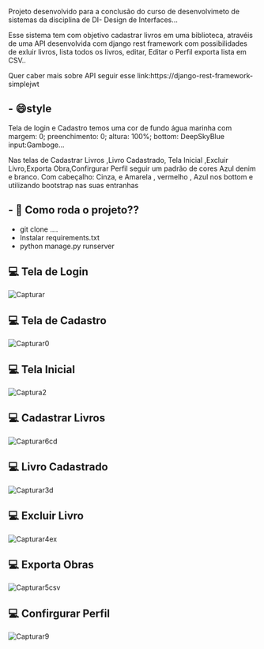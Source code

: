 




<p>Projeto desenvolvido para a conclusão do curso de desenvolvimeto de sistemas da disciplina de DI- Design de Interfaces...</p>




<p>Esse sistema tem com objetivo cadastrar livros em uma biblioteca, atravéis de uma API desenvolvida com django rest framework com
possibilidades de exluir livros, lista todos os livros, editar,  Editar o Perfil  exporta lista em CSV..</p>

<p> Quer caber mais sobre API seguir esse link:https://django-rest-framework-simplejwt



<h2>- 😄style </h2>

<P>Tela de login e Cadastro temos uma cor de fundo água marinha com margem: 0;
preenchimento: 0; altura: 100%; bottom: DeepSkyBlue input:Gamboge...</p>


<p>Nas telas de Cadastrar Livros ,Livro Cadastrado, Tela Inicial ,Excluir Livro,Exporta Obra,Confirgurar Perfil seguir 
 um padrão de cores Azul denim e branco. Com cabeçalho: Cinza, e Amarela , vermelho , Azul nos bottom e utilizando bootstrap nas suas entranhas</p>
 
 
 

<h2>- 💬 Como roda o projeto??</h2>



 - git clone ....
 - Instalar requirements.txt
 - python manage.py runserver 


 

## 💻 Tela de Login
![Capturar](https://user-images.githubusercontent.com/83482274/171651676-4a3146b1-72c3-47a3-99e1-87e8acfbc0be.PNG)

## 💻 Tela de Cadastro
![Capturar0](https://user-images.githubusercontent.com/83482274/171654024-884aaf09-fb25-4854-a55c-268490da182e.PNG)

## 💻 Tela Inicial
![Captura2](https://user-images.githubusercontent.com/83482274/171654578-522afb13-65b7-4962-aec0-3183ef45426b.PNG)

## 💻 Cadastrar Livros
![Capturar6cd](https://user-images.githubusercontent.com/83482274/171680079-a784caf0-9f21-4e56-938c-d6dd1d85d195.PNG)

## 💻 Livro Cadastrado
![Capturar3d](https://user-images.githubusercontent.com/83482274/171680888-f09a027b-58bd-42bd-bf8f-bee0643d3bc6.PNG)

## 💻 Excluir Livro
![Capturar4ex](https://user-images.githubusercontent.com/83482274/171681353-d143d196-9133-4bb7-b2e2-5a5c79c5daac.PNG)

## 💻 Exporta Obras
![Capturar5csv](https://user-images.githubusercontent.com/83482274/171682042-c6a33ad8-43ca-4641-8bb7-b1ab3719120a.PNG)

## 💻 Confirgurar Perfil
![Capturar9](https://user-images.githubusercontent.com/83482274/171683616-7a875a52-f2d6-4dcd-8b88-de8ac0f97242.PNG)

